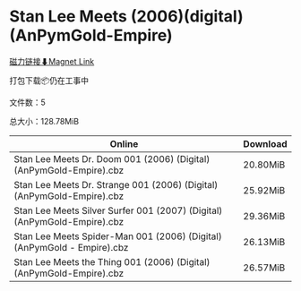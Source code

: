 # Stan Lee Meets (2006)(digital)(AnPymGold-Empire)

[磁力链接⬇Magnet Link](magnet:?xt=urn:btih:440719853fecde5ff756b58f383b4b0ac6645b47&dn=Stan%20Lee%20Meets%20%282006%29%28digital%29%28AnPymGold-Empire%29)

打包下载📦仍在工事中

文件数：5

总大小：128.78MiB

Online | Download
--- | ---
Stan Lee Meets Dr. Doom 001 (2006) (Digital) (AnPymGold-Empire).cbz | 20.80MiB
Stan Lee Meets Dr. Strange 001 (2006) (Digital) (AnPymGold-Empire).cbz | 25.92MiB
Stan Lee Meets Silver Surfer 001 (2007) (Digital) (AnPymGold-Empire).cbz | 29.36MiB
Stan Lee Meets Spider-Man 001 (2006) (Digital) (AnPymGold - Empire).cbz | 26.13MiB
Stan Lee Meets the Thing 001 (2006) (Digital) (AnPymGold-Empire).cbz | 26.57MiB